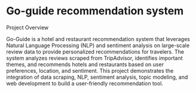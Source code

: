 # Go-guide recommendation system

Project Overview

Go-Guide is a hotel and restaurant recommendation system that leverages Natural Language Processing (NLP) and sentiment analysis on large-scale review data to provide personalized recommendations for travelers. 
The system analyzes reviews scraped from TripAdvisor, identifies important themes, and recommends hotels and restaurants based on user preferences, location, and sentiment.
This project demonstrates the integration of data scraping, NLP, sentiment analysis, topic modeling, and web development to build a user-friendly recommendation tool.
